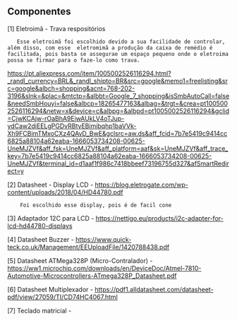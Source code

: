 ## Componentes


[1] Eletroimã - Trava respositórios  
    
       Esse eletroimã foi escolhido devido a sua facilidade de controlar, além disso, com esse  eletromimã a produção da caixa de remédio é facilitada, pois basta se assegurae um espaço pequeno onde o eletroima possa se firmar para o faze-lo como trava.

https://pt.aliexpress.com/item/1005002526116294.html?_randl_currency=BRL&_randl_shipto=BR&src=google&memo1=freelisting&src=google&albch=shopping&acnt=768-202-3196&slnk=&plac=&mtctp=&albbt=Google_7_shopping&isSmbAutoCall=false&needSmbHouyi=false&albcp=18265477163&albag=&trgt=&crea=pt1005002526116294&netw=x&device=c&albpg=&albpd=pt1005002526116294&gclid=CjwKCAjw-rOaBhA9EiwAUkLV4oTJup-ydCaw2diEELgPGDvRBtyEBimibqhp1baVVk-Xh9FCBimTMxoCXz4QAvD_BwE&gclsrc=aw.ds&aff_fcid=7b7e5419c9414cc6825a88104a62eaba-1666053734208-00625-UneMJZVf&aff_fsk=UneMJZVf&aff_platform=aaf&sk=UneMJZVf&aff_trace_key=7b7e5419c9414cc6825a88104a62eaba-1666053734208-00625-UneMJZVf&terminal_id=d1aaf1f986c7418bbeef73196755d327&afSmartRedirect=y

   

[2] Datasheet - Display LCD - https://blog.eletrogate.com/wp-content/uploads/2018/04/HD44780.pdf

        Foi escolhido esse display, pois é de facil cone

[3] Adaptador 12C para LCD -  https://nettigo.eu/products/i2c-adapter-for-lcd-hd44780-displays

[4] Datasheet Buzzer - https://www.quick-teck.co.uk/Management/EEUploadFile/1420788438.pdf

[5] Datasheet ATMega328P (Micro-Contralador) - https://ww1.microchip.com/downloads/en/DeviceDoc/Atmel-7810-Automotive-Microcontrollers-ATmega328P_Datasheet.pdf

[6] Datasheet Multiplexador  - https://pdf1.alldatasheet.com/datasheet-pdf/view/27059/TI/CD74HC4067.html

[7] Teclado matricial - 
